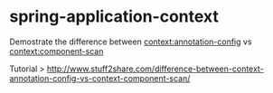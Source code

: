 # spring-application-context

Demostrate the difference between <context:annotation-config> vs <context:component-scan> 

Tutorial > http://www.stuff2share.com/difference-between-context-annotation-config-vs-context-component-scan/
